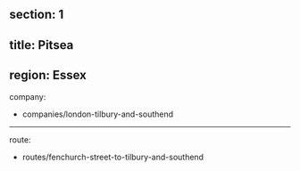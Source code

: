 section: 1
----
title: Pitsea
----
region: Essex
----
company:
- companies/london-tilbury-and-southend
----
route:
- routes/fenchurch-street-to-tilbury-and-southend
